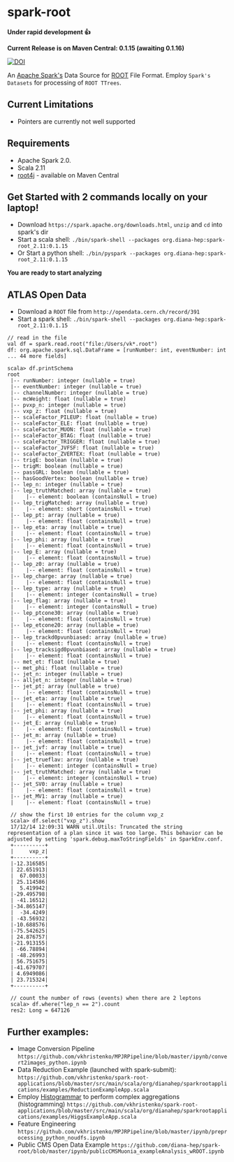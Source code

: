 # spark-root
**Under rapid development :+1:**

**Current Release is on Maven Central: 0.1.15 (awaiting 0.1.16)**

[![DOI](https://zenodo.org/badge/72210073.svg)](https://zenodo.org/badge/latestdoi/72210073)

An [Apache Spark's](http://spark.apache.org/) Data Source for [ROOT](https://root.cern.ch/) File Format. Employ `Spark's Datasets` for processing of `ROOT TTrees`.

## Current Limitations
- Pointers are currently not well supported

## Requirements
- Apache Spark 2.0.
- Scala 2.11
- [root4j](https://github.com/diana-hep/root4j) - available on Maven Central

## Get Started with 2 commands locally on your laptop!
- Download `https://spark.apache.org/downloads.html`, `unzip` and `cd` into spark's dir
- Start a scala shell: `./bin/spark-shell --packages org.diana-hep:spark-root_2.11:0.1.15`
- Or Start a python shell: `./bin/pyspark --packages org.diana-hep:spark-root_2.11:0.1.15`

__You are ready to start analyzing__

## ATLAS Open Data 
- Download a `ROOT` file from `http://opendata.cern.ch/record/391`
- Start a spark shell: `./bin/spark-shell --packages org.diana-hep:spark-root_2.11:0.1.15`
```
// read in the file
val df = spark.read.root("file:/Users/vk*.root")
df: org.apache.spark.sql.DataFrame = [runNumber: int, eventNumber: int ... 44 more fields]

scala> df.printSchema
root
 |-- runNumber: integer (nullable = true)
 |-- eventNumber: integer (nullable = true)
 |-- channelNumber: integer (nullable = true)
 |-- mcWeight: float (nullable = true)
 |-- pvxp_n: integer (nullable = true)
 |-- vxp_z: float (nullable = true)
 |-- scaleFactor_PILEUP: float (nullable = true)
 |-- scaleFactor_ELE: float (nullable = true)
 |-- scaleFactor_MUON: float (nullable = true)
 |-- scaleFactor_BTAG: float (nullable = true)
 |-- scaleFactor_TRIGGER: float (nullable = true)
 |-- scaleFactor_JVFSF: float (nullable = true)
 |-- scaleFactor_ZVERTEX: float (nullable = true)
 |-- trigE: boolean (nullable = true)
 |-- trigM: boolean (nullable = true)
 |-- passGRL: boolean (nullable = true)
 |-- hasGoodVertex: boolean (nullable = true)
 |-- lep_n: integer (nullable = true)
 |-- lep_truthMatched: array (nullable = true)
 |    |-- element: boolean (containsNull = true)
 |-- lep_trigMatched: array (nullable = true)
 |    |-- element: short (containsNull = true)
 |-- lep_pt: array (nullable = true)
 |    |-- element: float (containsNull = true)
 |-- lep_eta: array (nullable = true)
 |    |-- element: float (containsNull = true)
 |-- lep_phi: array (nullable = true)
 |    |-- element: float (containsNull = true)
 |-- lep_E: array (nullable = true)
 |    |-- element: float (containsNull = true)
 |-- lep_z0: array (nullable = true)
 |    |-- element: float (containsNull = true)
 |-- lep_charge: array (nullable = true)
 |    |-- element: float (containsNull = true)
 |-- lep_type: array (nullable = true)
 |    |-- element: integer (containsNull = true)
 |-- lep_flag: array (nullable = true)
 |    |-- element: integer (containsNull = true)
 |-- lep_ptcone30: array (nullable = true)
 |    |-- element: float (containsNull = true)
 |-- lep_etcone20: array (nullable = true)
 |    |-- element: float (containsNull = true)
 |-- lep_trackd0pvunbiased: array (nullable = true)
 |    |-- element: float (containsNull = true)
 |-- lep_tracksigd0pvunbiased: array (nullable = true)
 |    |-- element: float (containsNull = true)
 |-- met_et: float (nullable = true)
 |-- met_phi: float (nullable = true)
 |-- jet_n: integer (nullable = true)
 |-- alljet_n: integer (nullable = true)
 |-- jet_pt: array (nullable = true)
 |    |-- element: float (containsNull = true)
 |-- jet_eta: array (nullable = true)
 |    |-- element: float (containsNull = true)
 |-- jet_phi: array (nullable = true)
 |    |-- element: float (containsNull = true)
 |-- jet_E: array (nullable = true)
 |    |-- element: float (containsNull = true)
 |-- jet_m: array (nullable = true)
 |    |-- element: float (containsNull = true)
 |-- jet_jvf: array (nullable = true)
 |    |-- element: float (containsNull = true)
 |-- jet_trueflav: array (nullable = true)
 |    |-- element: integer (containsNull = true)
 |-- jet_truthMatched: array (nullable = true)
 |    |-- element: integer (containsNull = true)
 |-- jet_SV0: array (nullable = true)
 |    |-- element: float (containsNull = true)
 |-- jet_MV1: array (nullable = true)
 |    |-- element: float (containsNull = true)

 // show the first 10 entries for the column vxp_z
 scala> df.select("vxp_z").show
 17/12/14 12:09:31 WARN util.Utils: Truncated the string representation of a plan since it was too large. This behavior can be adjusted by setting 'spark.debug.maxToStringFields' in SparkEnv.conf.
 +----------+
 |     vxp_z|
 +----------+
 |-12.316585|
 | 22.651913|
 |  67.00033|
 | 25.114586|
 |  5.419942|
 |-29.495798|
 | -41.16512|
 |-34.865147|
 |  -34.4249|
 | -43.56932|
 |-10.688576|
 |-75.542625|
 | 24.876757|
 |-21.913155|
 | -66.78894|
 | -48.26993|
 | 56.751675|
 |-41.679707|
 | 4.6949086|
 | 23.715324|
 +----------+

 // count the number of rows (events) when there are 2 leptons
 scala> df.where("lep_n == 2").count
 res2: Long = 647126
```

## Further examples:
- Image Conversion Pipeline `https://github.com/vkhristenko/MPJRPipeline/blob/master/ipynb/convert2images_python.ipynb`
- Data Reduction Example (launched with spark-submit): `https://github.com/vkhristenko/spark-root-applications/blob/master/src/main/scala/org/dianahep/sparkrootapplications/examples/ReductionExampleApp.scala`
- Employ [Histogrammar](histogrammar.org) to perform complex aggregations (histogramming) `https://github.com/vkhristenko/spark-root-applications/blob/master/src/main/scala/org/dianahep/sparkrootapplications/examples/HiggsExampleApp.scala`
- Feature Engineering `https://github.com/vkhristenko/MPJRPipeline/blob/master/ipynb/preprocessing_python_noudfs.ipynb`
- Public CMS Open Data Example `https://github.com/diana-hep/spark-root/blob/master/ipynb/publicCMSMuonia_exampleAnalysis_wROOT.ipynb` 
